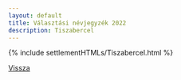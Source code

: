 ```yaml
---
layout: default
title: Választási névjegyzék 2022
description: Tiszabercel
---
```


{% include settlementHTMLs/Tiszabercel.html %}

[Vissza](./)
